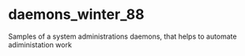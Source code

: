 # daemons_winter_88
Samples of a system administrations daemons, that helps to automate adiministation work
